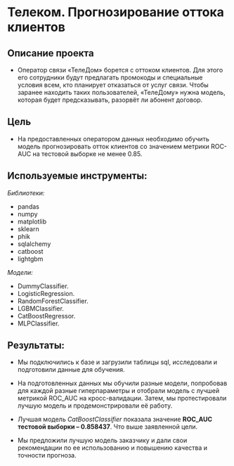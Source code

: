 # Телеком. Прогнозирование оттока клиентов
## Описание проекта

- Оператор связи «ТелеДом» борется с оттоком клиентов. Для этого его сотрудники будут предлагать промокоды и специальные условия всем, кто планирует отказаться от услуг связи. Чтобы заранее находить таких пользователей, «ТелеДому» нужна модель, которая будет предсказывать, разорвёт ли абонент договор.

## Цель

- На предоставленных оператором данных необходимо обучить модель прогнозировать отток клиентов со значением метрики ROC-AUC на тестовой выборке не менее 0.85.

## Используемые инструменты:
 
*Библиотеки:*
 
-   pandas
-	numpy
-	matplotlib
-	sklearn
-   phik
-   sqlalchemy
-   catboost
-   lightgbm

*Модели:*

-	DummyClassifier. 
-	LogisticRegression.
-	RandomForestClassifier.
-   LGBMClassifier.
-	CatBoostRegressor.
-	MLPClassifier.

## Результаты: 

-  Мы подключились к базе и загрузили таблицы sql, исследовали и подготовили данные для обучения.

-  На подготовленных данных мы обучили разные модели, попробовав для каждой разные гиперпараметры и отобрали модель с лучшей метрикой ROC_AUC на кросс-валидации. Затем, мы протестировали лучшую модель и продемонстрировали её работу.

-  Лучшая модель *CatBoostClassifier* показала значение **ROC_AUC тестовой выборки – 0.858437**. Что выше заявленной цели. 

-  Мы предложили лучшую модель заказчику и дали свои рекомендации по ее использованию и повышению качества и точности прогноза.
